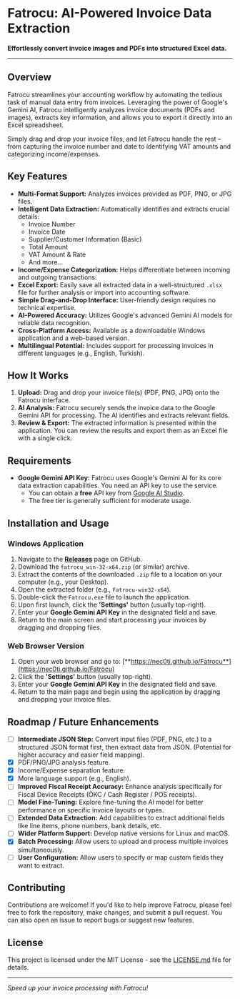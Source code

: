# Fatrocu: AI-Powered Invoice Data Extraction

**Effortlessly convert invoice images and PDFs into structured Excel data.**

---

## Overview

Fatrocu streamlines your accounting workflow by automating the tedious task of manual data entry from invoices. Leveraging the power of Google's Gemini AI, Fatrocu intelligently analyzes invoice documents (PDFs and images), extracts key information, and allows you to export it directly into an Excel spreadsheet.

Simply drag and drop your invoice files, and let Fatrocu handle the rest – from capturing the invoice number and date to identifying VAT amounts and categorizing income/expenses.

## Key Features

*   **Multi-Format Support:** Analyzes invoices provided as PDF, PNG, or JPG files.
*   **Intelligent Data Extraction:** Automatically identifies and extracts crucial details:
    *   Invoice Number
    *   Invoice Date
    *   Supplier/Customer Information (Basic)
    *   Total Amount
    *   VAT Amount & Rate
    *   And more...
*   **Income/Expense Categorization:** Helps differentiate between incoming and outgoing transactions.
*   **Excel Export:** Easily save all extracted data in a well-structured `.xlsx` file for further analysis or import into accounting software.
*   **Simple Drag-and-Drop Interface:** User-friendly design requires no technical expertise.
*   **AI-Powered Accuracy:** Utilizes Google's advanced Gemini AI models for reliable data recognition.
*   **Cross-Platform Access:** Available as a downloadable Windows application and a web-based version.
*   **Multilingual Potential:** Includes support for processing invoices in different languages (e.g., English, Turkish).

## How It Works

1.  **Upload:** Drag and drop your invoice file(s) (PDF, PNG, JPG) onto the Fatrocu interface.
2.  **AI Analysis:** Fatrocu securely sends the invoice data to the Google Gemini API for processing. The AI identifies and extracts relevant fields.
3.  **Review & Export:** The extracted information is presented within the application. You can review the results and export them as an Excel file with a single click.

## Requirements

*   **Google Gemini API Key:** Fatrocu uses Google's Gemini AI for its core data extraction capabilities. You need an API key to use the service.
    *   You can obtain a **free** API key from [Google AI Studio](https://aistudio.google.com/app/apikey).
    *   The free tier is generally sufficient for moderate usage.

## Installation and Usage

### Windows Application

1.  Navigate to the [**Releases**](https://github.com/Nec0ti/Fatrocu/releases) page on GitHub.
2.  Download the `fatrocu_win-32-x64.zip` (or similar) archive.
3.  Extract the contents of the downloaded `.zip` file to a location on your computer (e.g., your Desktop).
4.  Open the extracted folder (e.g., `Fatrocu-win32-x64`).
5.  Double-click the `Fatrocu.exe` file to launch the application.
6.  Upon first launch, click the **'Settings'** button (usually top-right).
7.  Enter your **Google Gemini API Key** in the designated field and save.
8.  Return to the main screen and start processing your invoices by dragging and dropping files.

### Web Browser Version

1.  Open your web browser and go to: [**https://nec0ti.github.io/Fatrocu**](https://nec0ti.github.io/Fatrocu)
2.  Click the **'Settings'** button (usually top-right).
3.  Enter your **Google Gemini API Key** in the designated field and save.
4.  Return to the main page and begin using the application by dragging and dropping your invoice files.

## Roadmap / Future Enhancements

*   [ ] **Intermediate JSON Step:** Convert input files (PDF, PNG, etc.) to a structured JSON format first, then extract data from JSON. (Potential for higher accuracy and easier field mapping).
*   [x] PDF/PNG/JPG analysis feature.
*   [x] Income/Expense separation feature.
*   [x] More language support (e.g., English).
*   [ ] **Improved Fiscal Receipt Accuracy:** Enhance analysis specifically for Fiscal Device Receipts (ÖKC / Cash Register / POS receipts).
*   [ ] **Model Fine-Tuning:** Explore fine-tuning the AI model for better performance on specific invoice layouts or types.
*   [ ] **Extended Data Extraction:** Add capabilities to extract additional fields like line items, phone numbers, bank details, etc.
*   [ ] **Wider Platform Support:** Develop native versions for Linux and macOS.
*   [x] **Batch Processing:** Allow users to upload and process multiple invoices simultaneously.
*   [ ] **User Configuration:** Allow users to specify or map custom fields they want to extract.

## Contributing

Contributions are welcome! If you'd like to help improve Fatrocu, please feel free to fork the repository, make changes, and submit a pull request. You can also open an issue to report bugs or suggest new features.

## License

This project is licensed under the MIT License - see the [LICENSE.md](LICENSE.md) file for details.

---

*Speed up your invoice processing with Fatrocu!*
